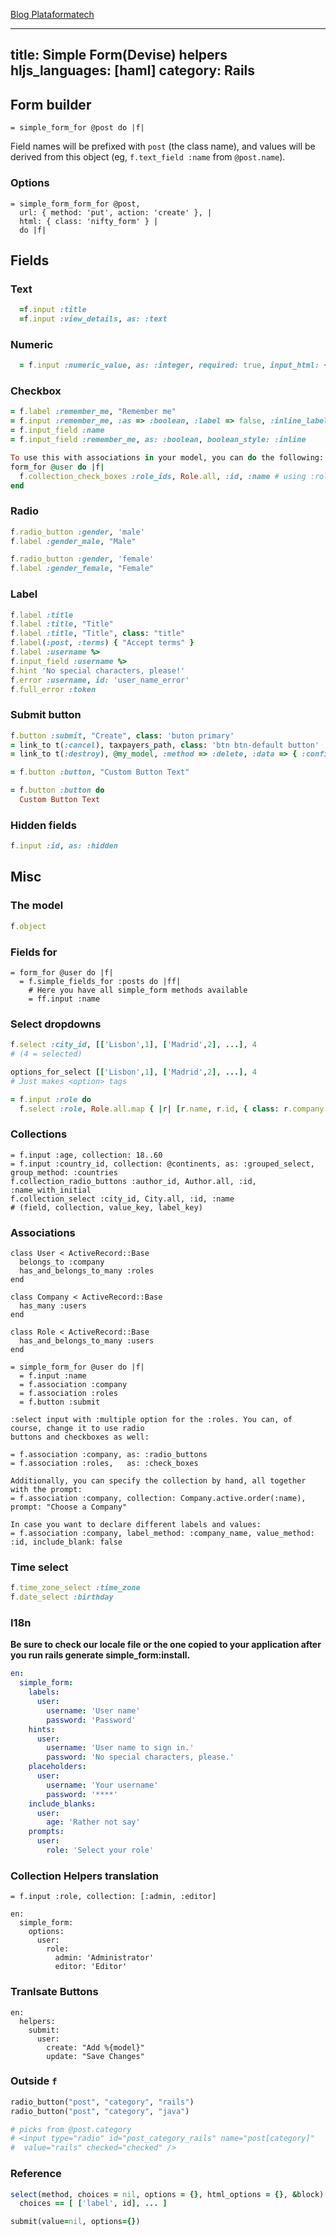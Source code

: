 [Blog Plataformatech](http://simple-form.plataformatec.com.br/)

---
title: Simple Form(Devise) helpers
hljs_languages: [haml]
category: Rails
---

## Form builder

```haml
= simple_form_for @post do |f|
```

Field names will be prefixed with `post` (the class name), and values will be derived from this object (eg, `f.text_field :name` from `@post.name`).

### Options

```haml
= simple_form_form_for @post, 
  url: { method: 'put', action: 'create' }, |
  html: { class: 'nifty_form' } |
  do |f|
```

## Fields

### Text

```rb
  =f.input :title
  =f.input :view_details, as: :text
```

### Numeric

```rb
  = f.input :numeric_value, as: :integer, required: true, input_html: { value: 10 } #input_hml = default value
```

### Checkbox

```rb
= f.label :remember_me, "Remember me"
= f.input :remember_me, :as => :boolean, :label => false, :inline_label => true if devise_mapping.rememberable?
= f.input_field :name
= f.input_field :remember_me, as: :boolean, boolean_style: :inline

To use this with associations in your model, you can do the following:
form_for @user do |f|
  f.collection_check_boxes :role_ids, Role.all, :id, :name # using :roles here is not going to work.
end
```

### Radio

```rb
f.radio_button :gender, 'male'
f.label :gender_male, "Male"

f.radio_button :gender, 'female'
f.label :gender_female, "Female"
```

### Label

```rb
f.label :title
f.label :title, "Title"
f.label :title, "Title", class: "title"
f.label(:post, :terms) { "Accept terms" }
f.label :username %>
f.input_field :username %>
f.hint 'No special characters, please!' 
f.error :username, id: 'user_name_error' 
f.full_error :token 
```

### Submit button

```rb
f.button :submit, "Create", class: 'buton primary'
= link_to t(:cancel), taxpayers_path, class: 'btn btn-default button'
= link_to t(:destroy), @my_model, :method => :delete, :data => { :confirm => t(:destroy_are_you_sure)}, class: 'button negative'

= f.button :button, "Custom Button Text"

= f.button :button do
  Custom Button Text

```

### Hidden fields

```rb
f.input :id, as: :hidden
```

## Misc

### The model

```ruby
f.object
```

### Fields for

```haml
= form_for @user do |f|
  = f.simple_fields_for :posts do |ff|
    # Here you have all simple_form methods available
    = ff.input :name
```

### Select dropdowns

```rb
f.select :city_id, [['Lisbon',1], ['Madrid',2], ...], 4
# (4 = selected)

options_for_select [['Lisbon',1], ['Madrid',2], ...], 4
# Just makes <option> tags

= f.input :role do
  f.select :role, Role.all.map { |r| [r.name, r.id, { class: r.company.id }] }, include_blank: true 

```

### Collections

```
= f.input :age, collection: 18..60
= f.input :country_id, collection: @continents, as: :grouped_select, group_method: :countries
f.collection_radio_buttons :author_id, Author.all, :id, :name_with_initial
f.collection_select :city_id, City.all, :id, :name
# (field, collection, value_key, label_key)
```

### Associations

```
class User < ActiveRecord::Base
  belongs_to :company
  has_and_belongs_to_many :roles
end

class Company < ActiveRecord::Base
  has_many :users
end

class Role < ActiveRecord::Base
  has_and_belongs_to_many :users
end

= simple_form_for @user do |f|
  = f.input :name 
  = f.association :company 
  = f.association :roles 
  = f.button :submit
  
:select input with :multiple option for the :roles. You can, of course, change it to use radio
buttons and checkboxes as well:

= f.association :company, as: :radio_buttons
= f.association :roles,   as: :check_boxes

Additionally, you can specify the collection by hand, all together with the prompt:
= f.association :company, collection: Company.active.order(:name), prompt: "Choose a Company"

In case you want to declare different labels and values:
= f.association :company, label_method: :company_name, value_method: :id, include_blank: false
```

### Time select

```rb
f.time_zone_select :time_zone
f.date_select :birthday
```
### I18n

**Be sure to check our locale file or the one copied to your application after you run
rails generate simple_form:install.**

```yaml
en:
  simple_form:
    labels:
      user:
        username: 'User name'
        password: 'Password'
    hints:
      user:
        username: 'User name to sign in.'
        password: 'No special characters, please.'
    placeholders:
      user:
        username: 'Your username'
        password: '****'
    include_blanks:
      user:
        age: 'Rather not say'
    prompts:
      user:
        role: 'Select your role'
```

### Collection Helpers translation
```
= f.input :role, collection: [:admin, :editor]

en:
  simple_form:
    options:
      user:
        role:
          admin: 'Administrator'
          editor: 'Editor'
```
### Tranlsate Buttons

```
en:
  helpers:
    submit:
      user:
        create: "Add %{model}"
        update: "Save Changes"
```


### Outside `f`

```rb
radio_button("post", "category", "rails")
radio_button("post", "category", "java")

# picks from @post.category
# <input type="radio" id="post_category_rails" name="post[category]"
#  value="rails" checked="checked" />
```

### Reference

```rb
select(method, choices = nil, options = {}, html_options = {}, &block)
  choices == [ ['label', id], ... ]

submit(value=nil, options={})
```


